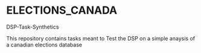 # ELECTIONS_CANADA
DSP-Task-Synthetics

This repository contains tasks meant to Test the DSP on a simple anaysis of a canadian elections database
